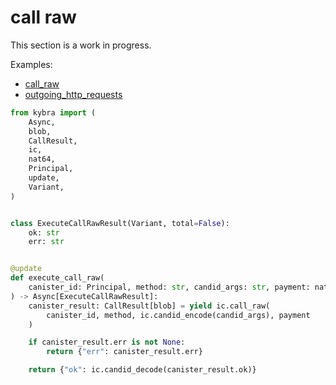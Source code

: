 # call raw

This section is a work in progress.

Examples:

-   [call_raw](https://github.com/demergent-labs/kybra/tree/main/examples/call_raw)
-   [outgoing_http_requests](https://github.com/demergent-labs/kybra/tree/main/examples/outgoing_http_requests)

```python
from kybra import (
    Async,
    blob,
    CallResult,
    ic,
    nat64,
    Principal,
    update,
    Variant,
)


class ExecuteCallRawResult(Variant, total=False):
    ok: str
    err: str


@update
def execute_call_raw(
    canister_id: Principal, method: str, candid_args: str, payment: nat64
) -> Async[ExecuteCallRawResult]:
    canister_result: CallResult[blob] = yield ic.call_raw(
        canister_id, method, ic.candid_encode(candid_args), payment
    )

    if canister_result.err is not None:
        return {"err": canister_result.err}

    return {"ok": ic.candid_decode(canister_result.ok)}
```
